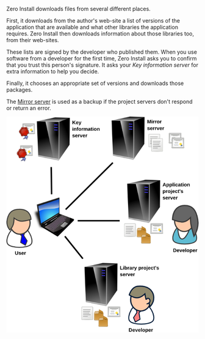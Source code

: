 Zero Install downloads files from several different places.

First, it downloads from the author's web-site a list of versions of the application that are available and what other libraries the application requires. Zero Install then downloads information about those libraries too, from their web-sites.

These lists are signed by the developer who published them. When you use software from a developer for the first time, Zero Install asks you to confirm that you trust this person's signature. It asks your _Key information server_ for extra information to help you decide.

Finally, it chooses an appropriate set of versions and downloads those packages.

The [Mirror server](http://roscidus.com/0mirror/) is used as a backup if the project servers don't respond or return an error.

![Running a program](../img/diagrams/0launch.png)
